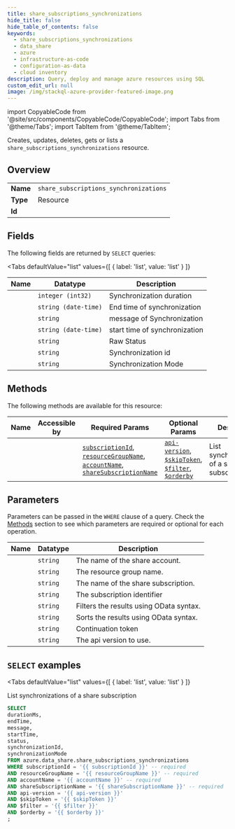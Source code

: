 ```yaml
--- 
title: share_subscriptions_synchronizations
hide_title: false
hide_table_of_contents: false
keywords:
  - share_subscriptions_synchronizations
  - data_share
  - azure
  - infrastructure-as-code
  - configuration-as-data
  - cloud inventory
description: Query, deploy and manage azure resources using SQL
custom_edit_url: null
image: /img/stackql-azure-provider-featured-image.png
---
```


import CopyableCode from '@site/src/components/CopyableCode/CopyableCode';
import Tabs from '@theme/Tabs';
import TabItem from '@theme/TabItem';

Creates, updates, deletes, gets or lists a <code>share_subscriptions_synchronizations</code> resource.

## Overview
<table><tbody>
<tr><td><b>Name</b></td><td><code>share_subscriptions_synchronizations</code></td></tr>
<tr><td><b>Type</b></td><td>Resource</td></tr>
<tr><td><b>Id</b></td><td><CopyableCode code="azure.data_share.share_subscriptions_synchronizations" /></td></tr>
</tbody></table>

## Fields

The following fields are returned by `SELECT` queries:

<Tabs
    defaultValue="list"
    values={[
        { label: 'list', value: 'list' }
    ]}
>
<TabItem value="list">

<table>
<thead>
    <tr>
    <th>Name</th>
    <th>Datatype</th>
    <th>Description</th>
    </tr>
</thead>
<tbody>
<tr>
    <td><CopyableCode code="durationMs" /></td>
    <td><code>integer (int32)</code></td>
    <td>Synchronization duration</td>
</tr>
<tr>
    <td><CopyableCode code="endTime" /></td>
    <td><code>string (date-time)</code></td>
    <td>End time of synchronization</td>
</tr>
<tr>
    <td><CopyableCode code="message" /></td>
    <td><code>string</code></td>
    <td>message of Synchronization</td>
</tr>
<tr>
    <td><CopyableCode code="startTime" /></td>
    <td><code>string (date-time)</code></td>
    <td>start time of synchronization</td>
</tr>
<tr>
    <td><CopyableCode code="status" /></td>
    <td><code>string</code></td>
    <td>Raw Status</td>
</tr>
<tr>
    <td><CopyableCode code="synchronizationId" /></td>
    <td><code>string</code></td>
    <td>Synchronization id</td>
</tr>
<tr>
    <td><CopyableCode code="synchronizationMode" /></td>
    <td><code>string</code></td>
    <td>Synchronization Mode</td>
</tr>
</tbody>
</table>
</TabItem>
</Tabs>

## Methods

The following methods are available for this resource:

<table>
<thead>
    <tr>
    <th>Name</th>
    <th>Accessible by</th>
    <th>Required Params</th>
    <th>Optional Params</th>
    <th>Description</th>
    </tr>
</thead>
<tbody>
<tr>
    <td><a href="#list"><CopyableCode code="list" /></a></td>
    <td><CopyableCode code="select" /></td>
    <td><a href="#parameter-subscriptionId"><code>subscriptionId</code></a>, <a href="#parameter-resourceGroupName"><code>resourceGroupName</code></a>, <a href="#parameter-accountName"><code>accountName</code></a>, <a href="#parameter-shareSubscriptionName"><code>shareSubscriptionName</code></a></td>
    <td><a href="#parameter-api-version"><code>api-version</code></a>, <a href="#parameter-$skipToken"><code>$skipToken</code></a>, <a href="#parameter-$filter"><code>$filter</code></a>, <a href="#parameter-$orderby"><code>$orderby</code></a></td>
    <td>List synchronizations of a share subscription</td>
</tr>
</tbody>
</table>

## Parameters

Parameters can be passed in the `WHERE` clause of a query. Check the [Methods](#methods) section to see which parameters are required or optional for each operation.

<table>
<thead>
    <tr>
    <th>Name</th>
    <th>Datatype</th>
    <th>Description</th>
    </tr>
</thead>
<tbody>
<tr id="parameter-accountName">
    <td><CopyableCode code="accountName" /></td>
    <td><code>string</code></td>
    <td>The name of the share account.</td>
</tr>
<tr id="parameter-resourceGroupName">
    <td><CopyableCode code="resourceGroupName" /></td>
    <td><code>string</code></td>
    <td>The resource group name.</td>
</tr>
<tr id="parameter-shareSubscriptionName">
    <td><CopyableCode code="shareSubscriptionName" /></td>
    <td><code>string</code></td>
    <td>The name of the share subscription.</td>
</tr>
<tr id="parameter-subscriptionId">
    <td><CopyableCode code="subscriptionId" /></td>
    <td><code>string</code></td>
    <td>The subscription identifier</td>
</tr>
<tr id="parameter-$filter">
    <td><CopyableCode code="$filter" /></td>
    <td><code>string</code></td>
    <td>Filters the results using OData syntax.</td>
</tr>
<tr id="parameter-$orderby">
    <td><CopyableCode code="$orderby" /></td>
    <td><code>string</code></td>
    <td>Sorts the results using OData syntax.</td>
</tr>
<tr id="parameter-$skipToken">
    <td><CopyableCode code="$skipToken" /></td>
    <td><code>string</code></td>
    <td>Continuation token</td>
</tr>
<tr id="parameter-api-version">
    <td><CopyableCode code="api-version" /></td>
    <td><code>string</code></td>
    <td>The api version to use.</td>
</tr>
</tbody>
</table>

## `SELECT` examples

<Tabs
    defaultValue="list"
    values={[
        { label: 'list', value: 'list' }
    ]}
>
<TabItem value="list">

List synchronizations of a share subscription

```sql
SELECT
durationMs,
endTime,
message,
startTime,
status,
synchronizationId,
synchronizationMode
FROM azure.data_share.share_subscriptions_synchronizations
WHERE subscriptionId = '{{ subscriptionId }}' -- required
AND resourceGroupName = '{{ resourceGroupName }}' -- required
AND accountName = '{{ accountName }}' -- required
AND shareSubscriptionName = '{{ shareSubscriptionName }}' -- required
AND api-version = '{{ api-version }}'
AND $skipToken = '{{ $skipToken }}'
AND $filter = '{{ $filter }}'
AND $orderby = '{{ $orderby }}'
;
```
</TabItem>
</Tabs>
